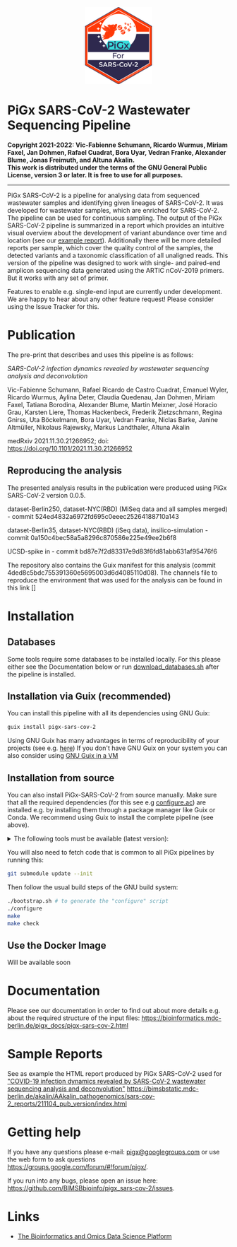 <a name="logo"/>
<div align="center">
<img src="images/Logo_PiGx.png" alt="PiGx Logo"  width="30%" height="30%" ></img>
</a>
</div>

# PiGx SARS-CoV-2 Wastewater Sequencing Pipeline

**Copyright 2021-2022: Vic-Fabienne Schumann, Ricardo Wurmus, Miriam Faxel, Jan
Dohmen, Rafael Cuadrat, Bora Uyar, Vedran Franke, Alexander Blume, Jonas
Freimuth, and Altuna Akalin.**  
**This work is distributed under the terms of the GNU General Public
License, version 3 or later. It is free to use for all purposes.**

-----------

PiGx SARS-CoV-2 is a pipeline for analysing data from sequenced wastewater
samples and identifying given lineages of SARS-CoV-2. It was developed for
wastewater samples, which are enriched for SARS-CoV-2. The pipeline can be used
for continuous sampling. The output of the PiGx SARS-CoV-2 pipeline is
summarized in a report which provides an intuitive visual overview about the
development of variant abundance over time and location (see our
[example report](https://github.com/BIMSBbioinfo/pigx_sars-cov-2#sample-reports)).
Additionally there will be more detailed reports per sample, which cover the
quality control of the samples, the detected variants and a taxonomic
classification of all unaligned reads. This version of the pipeline was designed
to work with single- and paired-end amplicon sequencing data generated using the
ARTIC nCoV-2019 primers. But it works with any set of primer.

Features to enable e.g. single-end input are currently under development. We are
happy to hear about any other feature request! Please consider using the Issue
Tracker for this.

# Publication

The pre-print that describes and uses this pipeline is as follows:

_SARS-CoV-2 infection dynamics revealed by wastewater sequencing analysis and
deconvolution_

Vic-Fabienne Schumann, Rafael Ricardo de Castro Cuadrat, Emanuel Wyler, Ricardo
Wurmus, Aylina Deter, Claudia Quedenau, Jan Dohmen, Miriam Faxel, Tatiana
Borodina, Alexander Blume, Martin Meixner, José Horacio Grau, Karsten Liere,
Thomas Hackenbeck, Frederik Zietzschmann, Regina Gnirss, Uta Böckelmann, Bora
Uyar, Vedran Franke, Niclas Barke, Janine Altmüller, Nikolaus Rajewsky, Markus
Landthaler, Altuna Akalin

medRxiv 2021.11.30.21266952; doi: <https://doi.org/10.1101/2021.11.30.21266952>

## Reproducing the analysis

The presented analysis results in the publication were produced using PiGx
SARS-CoV-2 version 0.0.5.

dataset-Berlin250, dataset-NYC(RBD) (MiSeq data and all samples merged) - commit
524ed4832a6972fd695c0eeec25264188710a143

dataset-Berlin35, dataset-NYC(RBD) (iSeq data), insilico-simulation - commit
0a150c4bec58a5a8296c870586e225e49ee2b6f8

UCSD-spike in - commit bd87e7f2d83317e9d83f6fd81abb631af95476f6

The repository also contains the Guix manifest for this analysis (commit
4ded8c5bdc755391360e5695003d6d4085110d08). The channels file to reproduce the
environment that was used for the analysis can be found in this link []

# Installation

## Databases

Some tools require some databases to be installed locally. For this please
either see the Documentation below or run
[download_databases.sh](https://github.com/BIMSBbioinfo/pigx_sars-cov-2/blob/main/scripts/download_databases.sh.in)
after the pipeline is installed.

## Installation via Guix (recommended)

You can install this pipeline with all its dependencies using GNU Guix:

```sh
guix install pigx-sars-cov-2
```

Using GNU Guix has many advantages in terms of reproducibility of your projects
(see e.g.
[here](https://academic.oup.com/gigascience/article/7/12/giy123/5114263)) If you
don't have GNU Guix on your system you can also consider using
[GNU Guix in a VM](https://guix.gnu.org/manual/en/html_node/Running-Guix-in-a-VM.html)

## Installation from source

You can also install PiGx-SARS-CoV-2 from source manually. Make sure that all
the required dependencies (for this see e.g
[configure.ac](https://github.com/BIMSBbioinfo/pigx_sars-cov-2/blob/main/configure.ac))
are installed e.g. by installing them through a package manager like Guix or
Conda. We recommend using Guix to install the complete pipeline (see above).

<details>
    <summary> The following tools must be available (latest version): </summary>

- snakemake
- samtools
- bwa
- bedtools
- fastp
- fastqc
- R
- Rscript
- kraken2
- kraken2-build
- ktImportKrona
- ktImportTaxonomy
- ivar
- lofreq
- vep
- multiqc
- pandoc

And the R-packages:  

- DT
- base64url
- dplyr
- ggplot2
- magrittr
- plotly
- qpcR
- rmarkdown
- stringr
- tidyr
- reshape2
- R.utils

All of these dependencies must be present in the environment at
configuration time.
</details>

You will also need to fetch code that is common to all PiGx pipelines by running
this:

```sh
git submodule update --init
```

Then follow the usual build steps of the GNU build system:

```sh
./bootstrap.sh # to generate the "configure" script
./configure
make
make check
```

## Use the Docker Image

Will be available soon

# Documentation

Please see our documentation in order to find out about more details e.g. about
the required structure of the input files:
<https://bioinformatics.mdc-berlin.de/pigx_docs/pigx-sars-cov-2.html>

# Sample Reports

See as example the HTML report produced by PiGx SARS-CoV-2 used for
["COVID-19 infection dynamics revealed by SARS-CoV-2 wastewater sequencing analysis and deconvolution"](https://www.medrxiv.org/content/10.1101/2021.11.30.21266952v3)
<https://bimsbstatic.mdc-berlin.de/akalin/AAkalin_pathogenomics/sars-cov-2_reports/211104_pub_version/index.html>

# Getting help

If you have any questions please e-mail: pigx@googlegroups.com or use the web
form to ask questions <https://groups.google.com/forum/#!forum/pigx/>.

If you run into any bugs, please open an issue here:
<https://github.com/BIMSBbioinfo/pigx_sars-cov-2/issues>.

# Links

- [The Bioinformatics and Omics Data Science Platform](https://bioinformatics.mdc-berlin.de)
